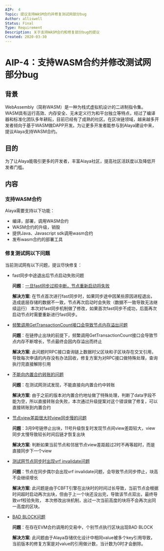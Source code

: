 ```yaml
---
AIP:  4
Topic: 提议支持WASM合约并修复测试网部分bug
Author: alliswell
Status: Final 
Type: Requirement
Description: 关于支持WASM合约和修复部分bug的提议
Created: 2020-03-30
---
```


# AIP-4：支持WASM合约并修改测试网部分bug

## 背景

WebAssembly（简称WASM）是一种为栈式虚拟机设计的二进制指令集。WASM具有运行高效、内存安全、无未定义行为和平台独立等特点，经过了编译器和标准化团队多年耕耘，目前已经有了成熟的社区。在区块链领域，越来越多开发者倾向于基于WASM做DAPP开发。为让更多开发者能参与到Alaya建设中来，提议Alaya支持WASM合约。

## 目的

为了让Alaya能吸引更多的开发者，丰富Alaya社区，提高社区活跃度以及降低开发者门槛。

## 内容

### 支持WASM合约

Alaya需要支持以下功能：

- 编译，部署，调用WASM合约
- WASM合约的升级，销毁
- 提供Java、Javascript sdk调用wasm合约
- 发布wasm合约的部署工具

### 修复测试网以下问题

当前测试网有以下问题，提议尽快修复：

-  fast同步中途退出后节点启动失败问题

   **问题**：[一旦fast同步过程中断，节点重新启动将失败](https://github.com/PlatONnetwork/PlatON-Go/pull/1288)
   
   **解决方案**:
   在节点首次进行fast同步时，如果同步途中因某些原因进程退出，造成底层存储的数据不一致，节点再次启动时会失败（数据不一致导致无法继续运行）
   本次对fast同步机制做了修改，如果首次fast同步不成功，后面再次启动节点时需要重新进行fast同步。
   
-  [频繁调用GetTransactionCount接口会导致节点内存溢出问题](https://github.com/PlatONnetwork/PlatON-Go/pull/1256)

   **问题**：在链停止出块的前提下，频繁调用GetTransactionCount接口会导致节点内存不断增长，节点最终会因内存溢出而终止
   
   **解决方案**:
   此问题时RPC接口查询链上数据时父区块和子区块存在交叉引用，导致每次申请的内存没有办法回收，修复方案为对RPC接口做特殊处理，查询执行完直接解除引用
   
-  [不能向内置合约转账的问题](https://github.com/PlatONnetwork/PlatON-Go/issues/1187)

   **问题**：在测试网测试发现，不能直接向内置合约中转账
   
   **解决方案**:
   由于之前的版本对内置合约地址做了特殊处理，判断了data字段不能为空，所以直接转账会失败，本次通过升级提案对这个错误做了修复，可以直接转账到内置合约
   
-  [节点view差距很大时view同步慢的问题](https://github.com/PlatONnetwork/PlatON-Go/pull/1262)

   **问题**：3月9号链停止出块，11号升级恢复时发现节点间view差距较大，view同步太慢导致较长时间后链才恢复出块
   
   **解决方案**:
   判断如果当前节点和邻居节点view差距超过2时不再等超时，而是直接同步下一个view
   
-  [测试网节点同步时出现vrf invalidate问题](https://github.com/PlatONnetwork/PlatON-Go/issues/1134)

   **问题**：节点在同步偶尔会出现vrf invalidate问题，会导致节点同步停止，块高不会继续增长
   
   **解决方案**:
   此问题是由于CBFT引擎在出块时的时间过长导致，当前节点会根据时间超时启动再次出块，但由于上一个块还没出完，导致该节点双出，最终导致vrf校验失败，
   本次修改出块机制，出过一次当前高度的块将不会再次出同一高度的区块。
   
-  [BAD BLOCK问题](https://github.com/PlatONnetwork/PlatON-Go/issues/1198)

   **问题**：在存在EVM合约调用的交易中，个别节点执行区块出现BAD BLOCK
   
   **解决方案**:
   此问题由于Alaya存储优化设计中相同value被多个key引用导致，当前版本的修复方案是对value的引用做计数，当计数为0时才会删除。
